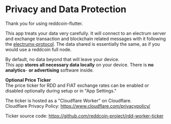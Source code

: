 # Privacy and Data Protection
Thank you for using reddcoin-flutter.

This app treats your data very carefully.
It will connect to an electrum server and exchange transaction and blockchain related messages with it following the [electrumx-protocol](https://electrumx.readthedocs.io/en/latest/protocol-basics.html "electrumx-protocol").
The data shared is essentially the same, as if you would use a reddcoin full node.

By default, no data beyond that will leave your device.  
This app **stores all necessary data locally** on your device. 
There is **no analytics**- **or advertising** software inside.

**Optional Price Ticker**  
The price ticker for RDD and FIAT exchange rates can be enabled or disabled optionally during setup or in "App Settings."

The ticker is hosted as a "Cloudflare Worker" on Cloudflare.  
Cloudflare Privacy Policy: https://www.cloudflare.com/privacypolicy/

Ticker source code: 
https://github.com/reddcoin-project/rdd-worker-ticker